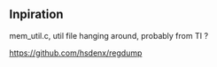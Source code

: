 
Inpiration
----
mem_util.c, util file hanging around, probably from TI ?

https://github.com/hsdenx/regdump

